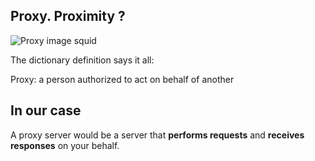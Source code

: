 ## Proxy. Proximity ?

![Proxy image squid](https://github.com/codarrenvelvindron/codarrenvelvindron.github.io/raw/master/images/DXxSP7SVAAAnArQ.png)

The dictionary definition says it all:

Proxy: a person authorized to act on behalf of another

## In our case

A proxy server would be a server that **performs requests** and **receives responses** on your behalf.